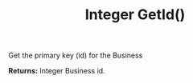 ﻿---
uid: crmscript_ref_NSBusiness_GetId
title: Integer GetId()
intellisense: NSBusiness.GetId
keywords: NSBusiness, GetId
so.topic: reference
---

Get the primary key (id) for the Business

**Returns:** Integer Business id.


